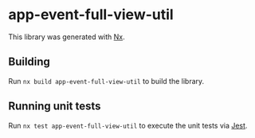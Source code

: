 # app-event-full-view-util

This library was generated with [Nx](https://nx.dev).

## Building

Run `nx build app-event-full-view-util` to build the library.

## Running unit tests

Run `nx test app-event-full-view-util` to execute the unit tests via [Jest](https://jestjs.io).
